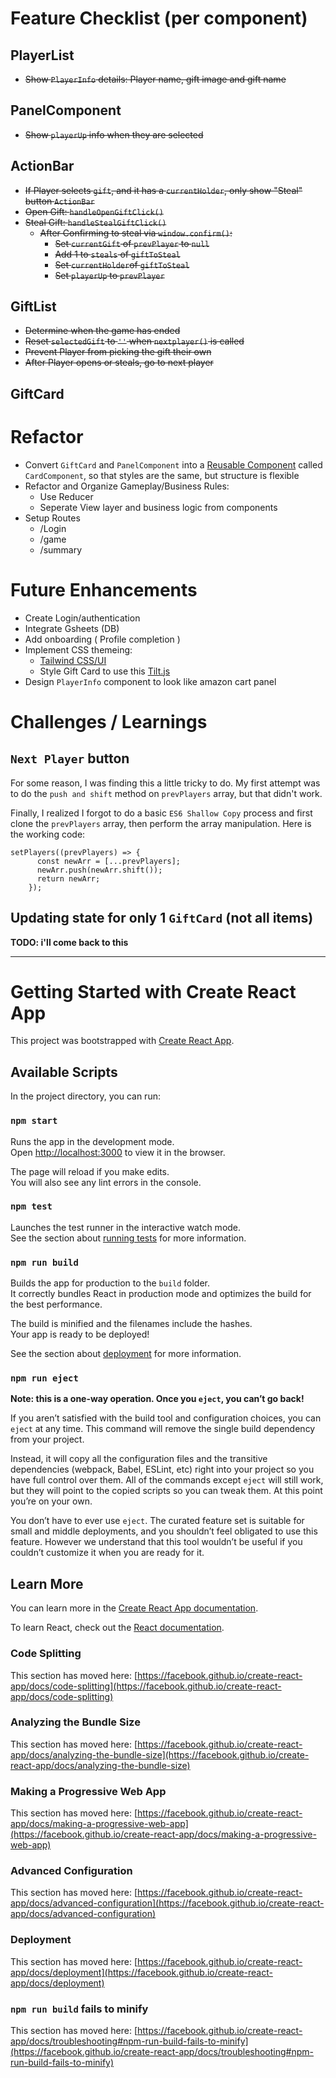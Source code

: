 # Feature Checklist (per component)

## PlayerList

- ~~Show `PlayerInfo` details: Player name, gift image and gift name~~

## PanelComponent

- ~~Show `playerUp` info when they are selected~~

## ActionBar

- ~~If Player selects `gift`, and it has a `currentHolder`, only show "Steal" button `ActionBar`~~
- ~~Open Gift: `handleOpenGiftClick()`~~
- ~~Steal Gift: `handleStealGiftClick()`~~
  - ~~After Confirming to steal via `window.confirm()`:~~
    - ~~Set `currentGift` of `prevPlayer` to `null`~~
    - ~~Add 1 to `steals` of `giftToSteal`~~
    - ~~Set `currentHolder`of `giftToSteal`~~
    - ~~Set `playerUp` to `prevPlayer`~~

## GiftList

- ~~Determine when the game has ended~~
- ~~Reset `selectedGift` to `''` when `nextplayer()` is called~~
- ~~Prevent Player from picking the gift their own~~
- ~~After Player opens or steals, go to next player~~

## GiftCard

# Refactor

- Convert `GiftCard` and `PanelComponent` into a [Reusable Component](https://scrimba.com/learn/frontend/react-children-cKp2a3cE) called `CardComponent`, so that styles are the same, but structure is flexible
- Refactor and Organize Gameplay/Business Rules:
  - Use Reducer
  - Seperate View layer and business logic from components
- Setup Routes
  - /Login
  - /game
  - /summary

# Future Enhancements

- Create Login/authentication
- Integrate Gsheets (DB)
- Add onboarding ( Profile completion )
- Implement CSS themeing:
  - [Tailwind CSS/UI](https://tailwindui.com/preview)
  - Style Gift Card to use this [Tilt.js](https://gijsroge.github.io/tilt.js/)
- Design `PlayerInfo` component to look like amazon cart panel

# Challenges / Learnings

## `Next Player` button

For some reason, I was finding this a little tricky to do. My first attempt was to do the `push and shift` method on `prevPlayers` array, but that didn't work.

Finally, I realized I forgot to do a basic `ES6 Shallow Copy` process and first clone the `prevPlayers` array, then perform the array manipulation. Here is the working code:

```
setPlayers((prevPlayers) => {
      const newArr = [...prevPlayers];
      newArr.push(newArr.shift());
      return newArr;
    });
```

## Updating state for only 1 `GiftCard` (not all items)

**TODO: i'll come back to this**

---

# Getting Started with Create React App

This project was bootstrapped with [Create React App](https://github.com/facebook/create-react-app).

## Available Scripts

In the project directory, you can run:

### `npm start`

Runs the app in the development mode.\
Open [http://localhost:3000](http://localhost:3000) to view it in the browser.

The page will reload if you make edits.\
You will also see any lint errors in the console.

### `npm test`

Launches the test runner in the interactive watch mode.\
See the section about [running tests](https://facebook.github.io/create-react-app/docs/running-tests) for more information.

### `npm run build`

Builds the app for production to the `build` folder.\
It correctly bundles React in production mode and optimizes the build for the best performance.

The build is minified and the filenames include the hashes.\
Your app is ready to be deployed!

See the section about [deployment](https://facebook.github.io/create-react-app/docs/deployment) for more information.

### `npm run eject`

**Note: this is a one-way operation. Once you `eject`, you can’t go back!**

If you aren’t satisfied with the build tool and configuration choices, you can `eject` at any time. This command will remove the single build dependency from your project.

Instead, it will copy all the configuration files and the transitive dependencies (webpack, Babel, ESLint, etc) right into your project so you have full control over them. All of the commands except `eject` will still work, but they will point to the copied scripts so you can tweak them. At this point you’re on your own.

You don’t have to ever use `eject`. The curated feature set is suitable for small and middle deployments, and you shouldn’t feel obligated to use this feature. However we understand that this tool wouldn’t be useful if you couldn’t customize it when you are ready for it.

## Learn More

You can learn more in the [Create React App documentation](https://facebook.github.io/create-react-app/docs/getting-started).

To learn React, check out the [React documentation](https://reactjs.org/).

### Code Splitting

This section has moved here: [https://facebook.github.io/create-react-app/docs/code-splitting](https://facebook.github.io/create-react-app/docs/code-splitting)

### Analyzing the Bundle Size

This section has moved here: [https://facebook.github.io/create-react-app/docs/analyzing-the-bundle-size](https://facebook.github.io/create-react-app/docs/analyzing-the-bundle-size)

### Making a Progressive Web App

This section has moved here: [https://facebook.github.io/create-react-app/docs/making-a-progressive-web-app](https://facebook.github.io/create-react-app/docs/making-a-progressive-web-app)

### Advanced Configuration

This section has moved here: [https://facebook.github.io/create-react-app/docs/advanced-configuration](https://facebook.github.io/create-react-app/docs/advanced-configuration)

### Deployment

This section has moved here: [https://facebook.github.io/create-react-app/docs/deployment](https://facebook.github.io/create-react-app/docs/deployment)

### `npm run build` fails to minify

This section has moved here: [https://facebook.github.io/create-react-app/docs/troubleshooting#npm-run-build-fails-to-minify](https://facebook.github.io/create-react-app/docs/troubleshooting#npm-run-build-fails-to-minify)
